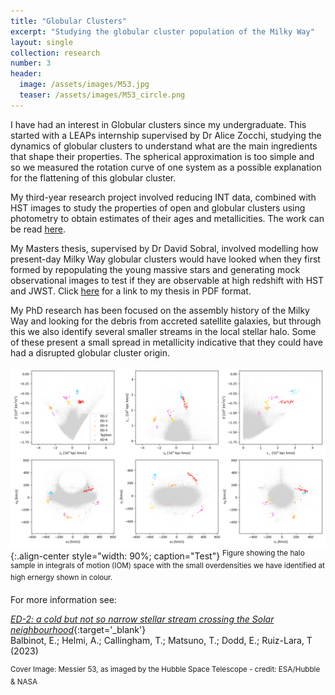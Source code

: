 ```yaml
---
title: "Globular Clusters"
excerpt: "Studying the globular cluster population of the Milky Way"
layout: single
collection: research
number: 3
header:
  image: /assets/images/M53.jpg
  teaser: /assets/images/M53_circle.png
---
```

I have had an interest in Globular clusters since my undergraduate. This started with a LEAPs internship supervised by Dr Alice Zocchi, studying the dynamics of globular clusters to understand what are the main ingredients that shape their properties. The spherical approximation is too simple and so we measured the rotation curve of one system as a possible explanation for the flattening of this globular cluster. 

My third-year research project involved reducing INT data, combined with HST images to study the properties of open and globular clusters using photometry to obtain estimates of their ages and metallicities. The work can be read [here](https://eprints.lancs.ac.uk/id/eprint/134674/).

My Masters thesis, supervised by Dr David Sobral, involved modelling how present-day Milky Way globular clusters would have looked when they first formed by repopulating the young massive stars and generating mock observational images to test if they are observable at high redshift with HST and JWST. Click [here](https://nbviewer.org/github/emma-l-dodd/emma-l-dodd.github.io/blob/master/assets/files/Masters_Thesis_Final.pdf) for a link to my thesis in PDF format.

My PhD research has been focused on the assembly history of the Milky Way and looking for the debris from accreted satellite galaxies, but through this we also identify several smaller streams in the local stellar halo. Some of these present a small spread in metallicity indicative that they could have had a disrupted globular cluster origin.

![Halo Sample](/assets/images/ED_IOM.png){:.align-center style="width: 90%; caption="Test"}
<sup>Figure showing the halo sample in integrals of motion (IOM) space with the small overdensities we have identified at high ernergy shown in colour.</sup>


For more information see:

[*ED-2: a cold but not so narrow stellar stream crossing the Solar neighbourhood*](https://ui.adsabs.harvard.edu/abs/2023arXiv230602756B/abstract){:target='_blank'} <br/> Balbinot, E.; Helmi, A.; Callingham, T.; Matsuno, T.; Dodd, E.; Ruiz-Lara, T (2023)


<sup>Cover Image: Messier 53, as imaged by the Hubble Space Telescope - credit: ESA/Hubble & NASA </sup>

